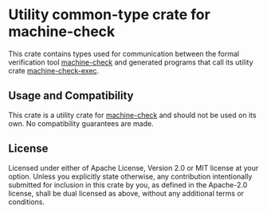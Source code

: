 
# Utility common-type crate for machine-check

This crate contains types used for communication between the formal
verification tool [machine-check](https://docs.rs/machine-check)
and generated programs that call its utility crate [machine-check-exec](
https://docs.rs/machine-check-exec).

## Usage and Compatibility

This crate is a utility crate for [machine-check](https://docs.rs/machine-check)
and should not be used on its own. No compatibility guarantees are made.

## License

Licensed under either of Apache License, Version 2.0 or MIT license at your option.
Unless you explicitly state otherwise, any contribution intentionally submitted 
for inclusion in this crate by you, as defined in the Apache-2.0 license, shall be 
dual licensed as above, without any additional terms or conditions.
